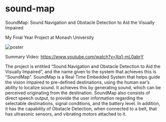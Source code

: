 # sound-map

SoundMap: Sound Navigation and Obstacle Detection to Aid the Visually Impaired

My Final Year Project at Monash University

![poster](https://user-images.githubusercontent.com/55540980/125713165-3c22787e-e9f5-491e-bf6f-0a4345ae3677.jpg)

Summary Video: https://www.youtube.com/watch?v=Xq1-mL0abrY

The project is entitled “Sound Navigation and Obstacle Detection to Aid the Visually Impaired”, and the name given to the system that achieves this is “SoundMap”. SoundMap is a Real Time Embedded System that helps guide the vision impaired to pre-defined destinations, using the human ear’s ability to localize sound. It achieves this by generating sound, which can be perceived originating from the destination. SoundMap also consists of direct speech output, to provide the user information regarding the selectable destinations, signal conditions, and the battery level. In addition, it has the capability of Obstacle Detection, when connected to a belt, that has ultrasonic sensors, and vibrating motors attached to it.

